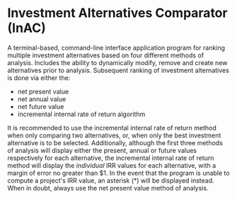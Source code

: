 # Investment Alternatives Comparator (InAC)

A terminal-based, command-line interface application program for ranking multiple investment alternatives based on four different methods of analysis. Includes the ability to dynamically modify, remove and create new alternatives prior to analysis. Subsequent ranking of investment alternatives is done via either the:
- net present value
- net annual value
- net future value
- incremental internal rate of return algorithm

It is recommended to use the incremental internal rate of return method when only comparing two alternatives, or, when only the best investment alternative is to be selected. Additionally, although the first three methods of analysis will display either the present, annual or future values respectively for each alternative, the incremental internal rate of return method will display the *individual* IRR values for each alternative, with a margin of error no greater than $1. In the event that the program is unable to compute a project's IRR value, an asterisk (*) will be displayed instead. When in doubt, always use the net present value method of analysis.
